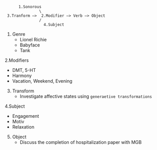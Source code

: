 ```
      1.Sonorous 
               \
 3.Tranform —>  2.Modifier —> Verb —> Object
               /
                 4.Subject
```

1. Genre
   - Lionel Richie
   - Babyface
   - Tank
     
2.Modifiers
   - DMT, 5-HT
   - Harmony
   - Vacation, Weekend, Evening

3. Transform
   - Investigate affective states using `generaetive transformations`
     
4.Subject
   - Engagement 
   - Motiv 
   - Relaxation

5. Object
   - Discuss the completion of hospitalization paper with MGB
